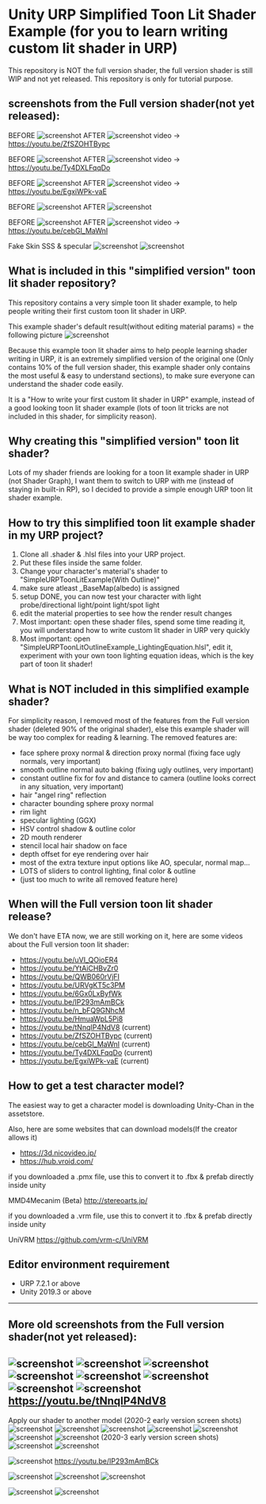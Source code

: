# Unity URP Simplified Toon Lit Shader Example (for you to learn writing custom lit shader in URP)

This repository is NOT the full version shader, the full version shader is still WIP and not yet released.
This repository is only for tutorial purpose.

screenshots from the Full version shader(not yet released):
-------------------
BEFORE
![screenshot](https://i.imgur.com/AMDcMdG.png)
AFTER
![screenshot](https://i.imgur.com/GB31Nay.png)
video -> https://youtu.be/ZfSZOHTBypc

BEFORE
![screenshot](https://i.imgur.com/5afc5z5.png)
AFTER
![screenshot](https://i.imgur.com/pQ4DIqe.png)
video -> https://youtu.be/Ty4DXLFqqDo

BEFORE
![screenshot](https://i.imgur.com/dPvjIQK.png)
AFTER
![screenshot](https://i.imgur.com/GvxXtva.png)
video -> https://youtu.be/EgxiWPk-vaE

BEFORE
![screenshot](https://i.imgur.com/UCETVsr.png)
AFTER
![screenshot](https://i.imgur.com/7Wjdp8W.png)

BEFORE
![screenshot](https://i.imgur.com/WKL3NwV.png)
AFTER
![screenshot](https://i.imgur.com/8e6wtVZ.png)
video -> https://youtu.be/cebGl_MaWnI

Fake Skin SSS & specular
![screenshot](https://i.imgur.com/ZoDO5TB.png)
![screenshot](https://i.imgur.com/ICH4dFt.png)




What is included in this "simplified version" toon lit shader repository?
-------------------
This repository contains a very simple toon lit shader example, to help people writing their first custom toon lit shader in URP.

This example shader's default result(without editing material params) = the following picture
![screenshot](https://i.imgur.com/mbUnvsA.png)

Because this example toon lit shader aims to help people learning shader writing in URP, it is an extremely simplified version of the original one (Only contains 10% of the full version shader, this example shader only contains the most useful & easy to understand sections), to make sure everyone can understand the shader code easily.

It is a "How to write your first custom lit shader in URP" example, instead of a good looking toon lit shader example (lots of toon lit tricks are not included in this shader, for simplicity reason).

Why creating this "simplified version" toon lit shader?
-------------------
Lots of my shader friends are looking for a toon lit example shader in URP (not Shader Graph), I want them to switch to URP with me (instead of staying in built-in RP), so I decided to provide a simple enough URP toon lit shader example. 

How to try this simplified toon lit example shader in my URP project?
-------------------
1. Clone all .shader & .hlsl files into your URP project.
2. Put these files inside the same folder.
3. Change your character's material's shader to "SimpleURPToonLitExample(With Outline)"
4. make sure atleast _BaseMap(albedo) is assigned
5. setup DONE, you can now test your character with light probe/directional light/point light/spot light
6. edit the material properties to see how the render result changes
7. Most important: open these shader files, spend some time reading it, you will understand how to write custom lit shader in URP very quickly
8. Most important: open "SimpleURPToonLitOutlineExample_LightingEquation.hlsl", edit it, experiment with your own toon lighting equation ideas, which is the key part of toon lit shader!

What is NOT included in this simplified example shader?
-------------------
For simplicity reason, I removed most of the features from the Full version shader (deleted 90% of the original shader), else this example shader will be way too complex for reading & learning. The removed features are:
- face sphere proxy normal & direction proxy normal (fixing face ugly normals, very important)
- smooth outline normal auto baking (fixing ugly outlines, very important)
- constant outline fix for fov and distance to camera (outline looks correct in any situation, very important)
- hair "angel ring" reflection
- character bounding sphere proxy normal
- rim light
- specular lighting (GGX)
- HSV control shadow & outline color
- 2D mouth renderer
- stencil local hair shadow on face
- depth offset for eye rendering over hair
- most of the extra texture input options like AO, specular, normal map...
- LOTS of sliders to control lighting, final color & outline
- (just too much to write all removed feature here)

When will the Full version toon lit shader release?
-------------------
We don't have ETA now, we are still working on it, here are some videos about the Full version toon lit shader:
- https://youtu.be/uVI_QOioER4
- https://youtu.be/YtAiCHBvZr0
- https://youtu.be/QWB060rVjFI
- https://youtu.be/URVgKT5c3PM
- https://youtu.be/6Gx0LxByfWk
- https://youtu.be/IP293mAmBCk
- https://youtu.be/n_bFQ9GNhcM
- https://youtu.be/HmuaWpL5Pi8
- https://youtu.be/tNnqIP4NdV8 (current)
- https://youtu.be/ZfSZOHTBypc (current)
- https://youtu.be/cebGl_MaWnI (current)
- https://youtu.be/Ty4DXLFqqDo (current)
- https://youtu.be/EgxiWPk-vaE (current)

How to get a test character model?
-------------------
The easiest way to get a character model is downloading Unity-Chan in the assetstore.

Also, here are some websites that can download models(If the creator allows it)
- https://3d.nicovideo.jp/
- https://hub.vroid.com/

if you downloaded a .pmx file, use this to convert it to .fbx & prefab directly inside unity

MMD4Mecanim (Beta)
http://stereoarts.jp/

if you downloaded a .vrm file, use this to convert it to .fbx & prefab directly inside unity

UniVRM
https://github.com/vrm-c/UniVRM

Editor environment requirement
-----------------------
- URP 7.2.1 or above
- Unity 2019.3 or above

---------------------------
More old screenshots from the Full version shader(not yet released):
---
![screenshot](https://i.imgur.com/RDqMYVP.png)
![screenshot](https://i.imgur.com/AqqXbjz.png)
![screenshot](https://i.imgur.com/m95orpw.png)
![screenshot](https://i.imgur.com/1uU9Dp1.png)
![screenshot](https://i.imgur.com/U2XYPAj.png)
![screenshot](https://i.imgur.com/23eeHZS.png)
![screenshot](https://i.imgur.com/pMCxwyP.png)
![screenshot](https://i.imgur.com/sxeUg1K.png)
https://youtu.be/tNnqIP4NdV8
---
Apply our shader to another model (2020-2 early version screen shots)
![screenshot](https://i.imgur.com/KxdjhCx.png)
![screenshot](https://i.imgur.com/6t2FMcg.png)
![screenshot](https://i.imgur.com/LBTNZCH.png)
![screenshot](https://i.imgur.com/X6hAD7W.png)
![screenshot](https://i.imgur.com/WIGyMVx.png)
![screenshot](https://i.imgur.com/zou7PxL.png)
![screenshot](https://i.imgur.com/CZHnfMC.png)
(2020-3 early version screen shots)
![screenshot](https://i.imgur.com/WpkJyFB.png)
![screenshot](https://i.imgur.com/3iyu3eG.png)



![screenshot](https://i.imgur.com/DDr32Mu.png)
https://youtu.be/IP293mAmBCk

![screenshot](https://i.imgur.com/kbpw4Me.png)
![screenshot](https://i.imgur.com/jaMaTKt.png)
![screenshot](https://i.imgur.com/D7ARBo0.png)

![screenshot](https://i.imgur.com/lt45arW.png)
![screenshot](https://i.imgur.com/RcSz8H1.png)


